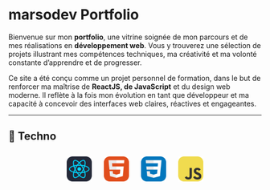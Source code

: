 # marsodev Portfolio

Bienvenue sur mon **portfolio**, une vitrine soignée de mon parcours et de mes réalisations en **développement web**. Vous y trouverez une sélection de projets illustrant mes compétences techniques, ma créativité et ma volonté constante d’apprendre et de progresser.

Ce site a été conçu comme un projet personnel de formation, dans le but de renforcer ma maîtrise de **ReactJS, de JavaScript** et du design web moderne. Il reflète à la fois mon évolution en tant que développeur et ma capacité à concevoir des interfaces web claires, réactives et engageantes.

---

## 🚀 Techno

<div align="center">
<a href="https://reactjs.org/" target="_blank"><img style="margin: 10px" src="https://github.com/tandpfun/skill-icons/raw/main/icons/React-Dark.svg" alt="React" height="50" /></a>  
<a href="https://en.wikipedia.org/wiki/HTML5" target="_blank"><img style="margin: 10px" src="https://github.com/tandpfun/skill-icons/raw/main/icons/HTML.svg" alt="HTML5" height="50" /></a>  
<a href="https://www.w3schools.com/css/" target="_blank"><img style="margin: 10px" src="https://github.com/tandpfun/skill-icons/raw/main/icons/CSS.svg" alt="CSS3" height="50" /></a>  
<a href="https://www.javascript.com/" target="_blank"><img style="margin: 10px" src="https://github.com/tandpfun/skill-icons/raw/main/icons/JavaScript.svg" alt="JavaScript" height="50" /></a>  
</div>
